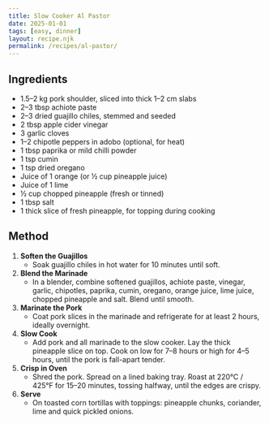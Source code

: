 ```yaml
---
title: Slow Cooker Al Pastor
date: 2025-01-01
tags: [easy, dinner]
layout: recipe.njk
permalink: /recipes/al-pastor/
---
```


## Ingredients
- 1.5–2 kg pork shoulder, sliced into thick 1–2 cm slabs
- 2–3 tbsp achiote paste
- 2–3 dried guajillo chiles, stemmed and seeded
- 2 tbsp apple cider vinegar
- 3 garlic cloves
- 1–2 chipotle peppers in adobo (optional, for heat)
- 1 tbsp paprika or mild chilli powder
- 1 tsp cumin
- 1 tsp dried oregano
- Juice of 1 orange (or ½ cup pineapple juice)
- Juice of 1 lime
- ½ cup chopped pineapple (fresh or tinned)
- 1 tbsp salt
- 1 thick slice of fresh pineapple, for topping during cooking

## Method
1. **Soften the Guajillos**
   - Soak guajillo chiles in hot water for 10 minutes until soft.
2. **Blend the Marinade**
   - In a blender, combine softened guajillos, achiote paste, vinegar, garlic, chipotles, paprika, cumin, oregano, orange juice, lime juice, chopped pineapple and salt. Blend until smooth.
3. **Marinate the Pork**
   - Coat pork slices in the marinade and refrigerate for at least 2 hours, ideally overnight.
4. **Slow Cook**
   - Add pork and all marinade to the slow cooker. Lay the thick pineapple slice on top. Cook on low for 7–8 hours or high for 4–5 hours, until the pork is fall-apart tender.
5. **Crisp in Oven**
   - Shred the pork. Spread on a lined baking tray. Roast at 220°C / 425°F for 15–20 minutes, tossing halfway, until the edges are crispy.
6. **Serve**
   - On toasted corn tortillas with toppings: pineapple chunks, coriander, lime and quick pickled onions.
